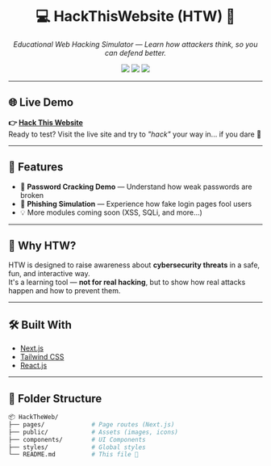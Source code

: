 <h1 align="center">💻 HackThisWebsite (HTW) 🔐</h1>
<p align="center">
  <i>Educational Web Hacking Simulator — Learn how attackers think, so you can defend better.</i>
</p>

<p align="center">
  <img src="https://img.shields.io/badge/Status-Active-brightgreen?style=flat-square"/>
  <img src="https://img.shields.io/badge/Tech-Next.js-blue?style=flat-square"/>
  <img src="https://img.shields.io/badge/License-MIT-lightgrey?style=flat-square"/>
</p>

---

## 🌐 Live Demo
**👉 [Hack This Website](https://hack-this-website.vercel.app/?v=1.0)**  
Ready to test? Visit the live site and try to *"hack"* your way in... if you dare 👀

---

## 🎯 Features
- 🔐 **Password Cracking Demo** — Understand how weak passwords are broken
- 🎣 **Phishing Simulation** — Experience how fake login pages fool users
- 💡 More modules coming soon (XSS, SQLi, and more...)

---

## 🧠 Why HTW?
HTW is designed to raise awareness about **cybersecurity threats** in a safe, fun, and interactive way.  
It's a learning tool — **not for real hacking**, but to show how real attacks happen and how to prevent them.

---

## 🛠️ Built With
- [Next.js](https://nextjs.org/)  
- [Tailwind CSS](https://tailwindcss.com/)  
- [React.js](https://reactjs.org/)

---

## 🧩 Folder Structure

```bash
📦 HackTheWeb/
├── pages/             # Page routes (Next.js)
├── public/            # Assets (images, icons)
├── components/        # UI Components
├── styles/            # Global styles
└── README.md          # This file 🫡
